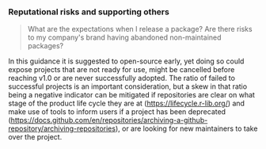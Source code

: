 ### Reputational risks and supporting others 

> What are the expectations when I release a package? Are there risks to my company's brand having abandoned non-maintained packages? 

In this guidance it is suggested to open-source early, yet doing so could expose projects that are not ready for use, might be cancelled before reaching v1.0 or are never successfully adopted. The ratio of failed to successful projects is an important consideration, but a skew in that ratio being a negative indicator can be mitigated if repositories are clear on what stage of the product life cycle they are at (https://lifecycle.r-lib.org/) and make use of tools to inform users if a project has been deprecated (https://docs.github.com/en/repositories/archiving-a-github-repository/archiving-repositories), or are looking for new maintainers to take over the project.   